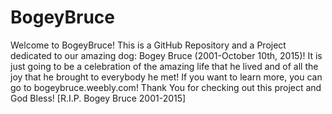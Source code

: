# BogeyBruce
Welcome to BogeyBruce! This is a GitHub Repository and a Project dedicated to our amazing dog: Bogey Bruce (2001-October 10th, 2015)! It is just going to be a celebration of the amazing life that he lived and of all the joy that he brought to everybody he met! If you want to learn more, you can go to bogeybruce.weebly.com! Thank You for checking out this project and God Bless! [R.I.P. Bogey Bruce 2001-2015]

